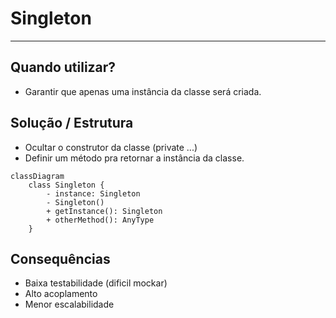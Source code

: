 # Singleton

---

## Quando utilizar?
- Garantir que apenas uma instância da classe será criada.

## Solução / Estrutura
- Ocultar o construtor da classe (private ...)
- Definir um método pra retornar a instância da classe.

```mermaid
classDiagram
    class Singleton {
        - instance: Singleton
        - Singleton()
        + getInstance(): Singleton
        + otherMethod(): AnyType
    }
```
## Consequências
- Baixa testabilidade (dificil mockar)
- Alto acoplamento
- Menor escalabilidade





